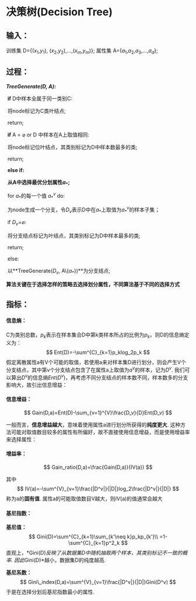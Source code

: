 # 决策树(Decision Tree)

## 输入： 

训练集 D={($x_1$,$y_1$), ($x_2$,$y_2$),...,($x_m$,$y_m$)};	属性集 A={$a_1$,$a_2$,$a_3$,...,$a_d$};



## 过程：

***TreeGenerate(D, A):***

​	**if** D中样本全属于同一类别C:

​		将node标记为C类叶结点;

​		return;

​	**if** A = $\varnothing$ or D 中样本在A上取值相同:

​		将node标记位叶结点，其类别标记为D中样本数最多的类;

​		return;

​	**else if:**

​		**从A中选择最优分划属性$a_*$;**

​		for $a_*$的每一个值 $a_*^v$ do:

​			为node生成一个分支，令$D_v$表示D中在$a_*$上取值为$a_*^v$的样本子集；

​			if $D_v$=$\varnothing$:

​				将分支结点标记为叶结点，其类别标记为D中样本最多的类;

​				return;

​			else:

​				以**TreeGenerate($D_v$, A\\{$a_*$})**为分支结点;



**算法关键在于选择怎样的策略去选择划分属性，不同算法基于不同的选择方式**



## 指标：



#### 信息熵：

C为类别总数，$p_k$表示在样本集合D中第k类样本所占的比例为$p_k$，则D的信息熵定义为：
$$
Ent(D)=-\sum^{C}_{k=1}p_klog_2p_k
$$
假定离散属性a有V个可能的取值，若使用a来对样本集D进行划分，则会产生V个分支结点，其中第v个分支结点包含了在属性a上取值为$a^v$的样本，记为$D^v$. 我们可以算出$D^v$的信息熵*Ent*($D^v$)，再考虑不同分支结点的样本数不同，样本数多的分支影响大，故引出信息增益：



#### 信息增益：

$$
Gain(D,a)=Ent(D)-\sum_{v=1}^{V}\frac{D_v}{D}Ent(D_v)
$$

一般而言，**信息增益越大**，意味着使用属性a进行划分所获得的**纯度更大**. 这种方法可能对取值数目较多的属性有所偏好，故不直接使用信息增益，而是使用增益率来选择属性：



#### 增益率：

$$
Gain_ratio(D,a)=\frac{Gain(D,a)}{IV(a)}
$$

其中
$$
IV(a)=-\sum^{V}_{v=1}\frac{|D^v|}{|D|}log_2\frac{|D^v|}{|D|}
$$
称为a的**固有值**. 属性a的可能取值数目V越大，则*IV*(a)的值通常会越大



#### 基尼指数：

**基尼值：**
$$
Gini(D)=\sum^{C}_{k=1}\sum_{k'\neq k}p_kp_{k'}\\
=1-\sum^{C}_{k=1}p^2_k
$$
直观上，*Gini(D)*反映了从数据集D中随机抽取两个样本，其类别标记不一致的概率. 因此*Gini(D)*越小，数据集D的纯度越高.

**基尼系数：**
$$
Gini\_index(D,a)=\sum^{V}_{v=1}\frac{|D^v|}{|D|}Gini(D^v)
$$
于是在选择分划后基尼指数最小的属性.







